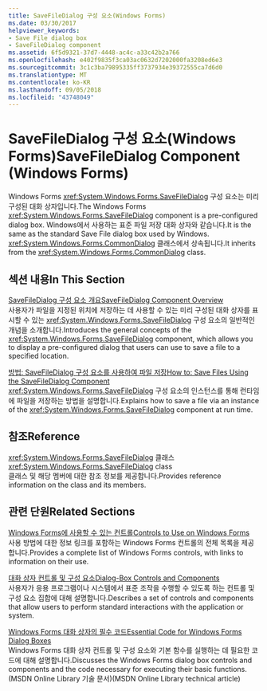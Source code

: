 ```yaml
---
title: SaveFileDialog 구성 요소(Windows Forms)
ms.date: 03/30/2017
helpviewer_keywords:
- Save File dialog box
- SaveFileDialog component
ms.assetid: 6f5d9321-37d7-4448-ac4c-a33c42b2a766
ms.openlocfilehash: e402f9835f3ca03ac0632d7202000fa3208ed6e3
ms.sourcegitcommit: 3c1c3ba79895335ff3737934e39372555ca7d6d0
ms.translationtype: MT
ms.contentlocale: ko-KR
ms.lasthandoff: 09/05/2018
ms.locfileid: "43748049"
---
```

# <a name="savefiledialog-component-windows-forms"></a><span data-ttu-id="96acd-102">SaveFileDialog 구성 요소(Windows Forms)</span><span class="sxs-lookup"><span data-stu-id="96acd-102">SaveFileDialog Component (Windows Forms)</span></span>
<span data-ttu-id="96acd-103">Windows Forms <xref:System.Windows.Forms.SaveFileDialog> 구성 요소는 미리 구성된 대화 상자입니다.</span><span class="sxs-lookup"><span data-stu-id="96acd-103">The Windows Forms <xref:System.Windows.Forms.SaveFileDialog> component is a pre-configured dialog box.</span></span> <span data-ttu-id="96acd-104">Windows에서 사용하는 표준 파일 저장 대화 상자와 같습니다.</span><span class="sxs-lookup"><span data-stu-id="96acd-104">It is the same as the standard Save File dialog box used by Windows.</span></span> <span data-ttu-id="96acd-105"><xref:System.Windows.Forms.CommonDialog> 클래스에서 상속됩니다.</span><span class="sxs-lookup"><span data-stu-id="96acd-105">It inherits from the <xref:System.Windows.Forms.CommonDialog> class.</span></span>  
  
## <a name="in-this-section"></a><span data-ttu-id="96acd-106">섹션 내용</span><span class="sxs-lookup"><span data-stu-id="96acd-106">In This Section</span></span>  
 [<span data-ttu-id="96acd-107">SaveFileDialog 구성 요소 개요</span><span class="sxs-lookup"><span data-stu-id="96acd-107">SaveFileDialog Component Overview</span></span>](../../../../docs/framework/winforms/controls/savefiledialog-component-overview-windows-forms.md)  
 <span data-ttu-id="96acd-108">사용자가 파일을 지정된 위치에 저장하는 데 사용할 수 있는 미리 구성된 대화 상자를 표시할 수 있는 <xref:System.Windows.Forms.SaveFileDialog> 구성 요소의 일반적인 개념을 소개합니다.</span><span class="sxs-lookup"><span data-stu-id="96acd-108">Introduces the general concepts of the <xref:System.Windows.Forms.SaveFileDialog> component, which allows you to display a pre-configured dialog that users can use to save a file to a specified location.</span></span>  
  
 [<span data-ttu-id="96acd-109">방법: SaveFileDialog 구성 요소를 사용하여 파일 저장</span><span class="sxs-lookup"><span data-stu-id="96acd-109">How to: Save Files Using the SaveFileDialog Component</span></span>](../../../../docs/framework/winforms/controls/how-to-save-files-using-the-savefiledialog-component.md)  
 <span data-ttu-id="96acd-110"><xref:System.Windows.Forms.SaveFileDialog> 구성 요소의 인스턴스를 통해 런타임에 파일을 저장하는 방법을 설명합니다.</span><span class="sxs-lookup"><span data-stu-id="96acd-110">Explains how to save a file via an instance of the <xref:System.Windows.Forms.SaveFileDialog> component at run time.</span></span>  
  
## <a name="reference"></a><span data-ttu-id="96acd-111">참조</span><span class="sxs-lookup"><span data-stu-id="96acd-111">Reference</span></span>  
 <span data-ttu-id="96acd-112"><xref:System.Windows.Forms.SaveFileDialog> 클래스</span><span class="sxs-lookup"><span data-stu-id="96acd-112"><xref:System.Windows.Forms.SaveFileDialog> class</span></span>  
 <span data-ttu-id="96acd-113">클래스 및 해당 멤버에 대한 참조 정보를 제공합니다.</span><span class="sxs-lookup"><span data-stu-id="96acd-113">Provides reference information on the class and its members.</span></span>  
  
## <a name="related-sections"></a><span data-ttu-id="96acd-114">관련 단원</span><span class="sxs-lookup"><span data-stu-id="96acd-114">Related Sections</span></span>  
 [<span data-ttu-id="96acd-115">Windows Forms에 사용할 수 있는 컨트롤</span><span class="sxs-lookup"><span data-stu-id="96acd-115">Controls to Use on Windows Forms</span></span>](../../../../docs/framework/winforms/controls/controls-to-use-on-windows-forms.md)  
 <span data-ttu-id="96acd-116">사용 방법에 대한 정보 링크를 포함하는 Windows Forms 컨트롤의 전체 목록을 제공합니다.</span><span class="sxs-lookup"><span data-stu-id="96acd-116">Provides a complete list of Windows Forms controls, with links to information on their use.</span></span>  
  
 [<span data-ttu-id="96acd-117">대화 상자 컨트롤 및 구성 요소</span><span class="sxs-lookup"><span data-stu-id="96acd-117">Dialog-Box Controls and Components</span></span>](../../../../docs/framework/winforms/controls/dialog-box-controls-and-components-windows-forms.md)  
 <span data-ttu-id="96acd-118">사용자가 응용 프로그램이나 시스템에서 표준 조작을 수행할 수 있도록 하는 컨트롤 및 구성 요소 집합에 대해 설명합니다.</span><span class="sxs-lookup"><span data-stu-id="96acd-118">Describes a set of controls and components that allow users to perform standard interactions with the application or system.</span></span>  
  
 [<span data-ttu-id="96acd-119">Windows Forms 대화 상자의 필수 코드</span><span class="sxs-lookup"><span data-stu-id="96acd-119">Essential Code for Windows Forms Dialog Boxes</span></span>](https://go.microsoft.com/fwlink/?LinkID=102575)  
 <span data-ttu-id="96acd-120">Windows Forms 대화 상자 컨트롤 및 구성 요소와 기본 함수를 실행하는 데 필요한 코드에 대해 설명합니다.</span><span class="sxs-lookup"><span data-stu-id="96acd-120">Discusses the Windows Forms dialog box controls and components and the code necessary for executing their basic functions.</span></span> <span data-ttu-id="96acd-121">(MSDN Online Library 기술 문서)</span><span class="sxs-lookup"><span data-stu-id="96acd-121">(MSDN Online Library technical article)</span></span>
